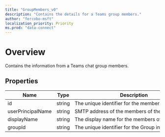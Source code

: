 ```yaml
---
title: "GroupMembers_v0"
description: "Contains the details for a Teams group members."
author: "fercobo-msft"
localization_priority: Priority
ms.prod: "data-connect"
---
```


# Overview

Contains the information from a Teams chat group members.

## Properties

| Name | Type | Description |
|--|--|--|
| id | string | The unique identifier for the members of the group. |
| userPrincipalName | string | SMTP address of the members of the group. |
| displayName | string | The display name for the members of the group. |
| groupId | string | The unique identifier for the Group in AAD. |
